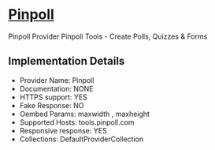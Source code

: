 # [Pinpoll](https://www.pinpoll.com/products/tools)

Pinpoll Provider
Pinpoll Tools - Create Polls, Quizzes & Forms

## Implementation Details

- Provider
Name: Pinpoll
- Documentation: NONE
- HTTPS support: YES
- Fake Response: NO
- Oembed Params: maxwidth , maxheight
- Supported Hosts: tools.pinpoll.com
- Responsive response: YES
- Collections: DefaultProviderCollection


